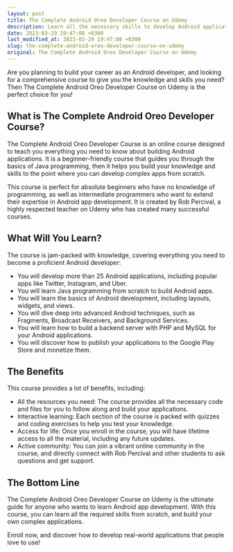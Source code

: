 ```yaml
---
layout: post
title: The Complete Android Oreo Developer Course on Udemy
description: Learn all the necessary skills to develop Android applications with The Complete Android Oreo Developer Course on Udemy. This course is your ultimate guide to learn Android app development from scratch.
date: 2023-03-29 19:47:08 +0300
last_modified_at: 2023-03-29 19:47:08 +0300
slug: the-complete-android-oreo-developer-course-on-udemy
original: The Complete Android Oreo Developer Course on Udemy
---
```


Are you planning to build your career as an Android developer, and looking for a comprehensive course to give you the knowledge and skills you need? Then The Complete Android Oreo Developer Course on Udemy is the perfect choice for you!

## What is The Complete Android Oreo Developer Course?

The Complete Android Oreo Developer Course is an online course designed to teach you everything you need to know about building Android applications. It is a beginner-friendly course that guides you through the basics of Java programming, then it helps you build your knowledge and skills to the point where you can develop complex apps from scratch. 

This course is perfect for absolute beginners who have no knowledge of programming, as well as intermediate programmers who want to extend their expertise in Android app development. It is created by Rob Percival, a highly respected teacher on Udemy who has created many successful courses.

## What Will You Learn?

The course is jam-packed with knowledge, covering everything you need to become a proficient Android developer:

- You will develop more than 25 Android applications, including popular apps like Twitter, Instagram, and Uber.
- You will learn Java programming from scratch to build Android apps.
- You will learn the basics of Android development, including layouts, widgets, and views.
- You will dive deep into advanced Android techniques, such as Fragments, Broadcast Receivers, and Background Services.
- You will learn how to build a backend server with PHP and MySQL for your Android applications.
- You will discover how to publish your applications to the Google Play Store and monetize them.

## The Benefits

This course provides a lot of benefits, including:

- All the resources you need: The course provides all the necessary code and files for you to follow along and build your applications.
- Interactive learning: Each section of the course is packed with quizzes and coding exercises to help you test your knowledge.
- Access for life: Once you enroll in the course, you will have lifetime access to all the material, including any future updates.
- Active community: You can join a vibrant online community in the course, and directly connect with Rob Percival and other students to ask questions and get support.

## The Bottom Line

The Complete Android Oreo Developer Course on Udemy is the ultimate guide for anyone who wants to learn Android app development. With this course, you can learn all the required skills from scratch, and build your own complex applications. 

Enroll now, and discover how to develop real-world applications that people love to use!